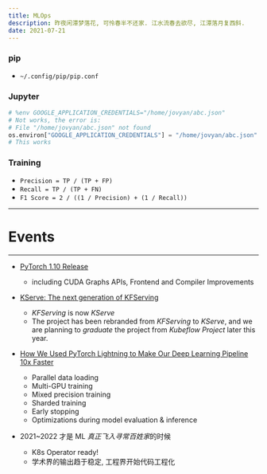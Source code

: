 ```yaml
---
title: MLOps
description: 昨夜闲潭梦落花, 可怜春半不还家. 江水流春去欲尽, 江潭落月复西斜.
date: 2021-07-21
---
```


### pip

* `~/.config/pip/pip.conf`

### Jupyter

```py
# %env GOOGLE_APPLICATION_CREDENTIALS="/home/jovyan/abc.json"
# Not works, the error is:
# File "/home/jovyan/abc.json" not found
os.environ["GOOGLE_APPLICATION_CREDENTIALS"] = "/home/jovyan/abc.json"
# This works
```

### Training

* `Precision = TP / (TP + FP)`
* `Recall = TP / (TP + FN)`
* `F1 Score = 2 / ((1 / Precision) + (1 / Recall))`

------------------

# Events

------------------

* [PyTorch 1.10 Release](https://pytorch.org/blog/pytorch-1.10-released/)
  - including CUDA Graphs APIs, Frontend
    and Compiler Improvements

* [KServe: The next generation of KFServing](https://blog.kubeflow.org/release/official/2021/09/27/kfserving-transition.html)
  - *KFServing* is now *KServe*
  - The project has been rebranded from
    *KFServing* to *KServe*, and we are planning
    to *graduate* the project from
    *Kubeflow Project* later this year.

* [How We Used PyTorch Lightning to Make Our Deep Learning Pipeline 10x Faster](https://devblog.pytorchlightning.ai/how-we-used-pytorch-lightning-to-make-our-deep-learning-pipeline-10x-faster-731bd7ad318a)
  - Parallel data loading
  - Multi-GPU training
  - Mixed precision training
  - Sharded training
  - Early stopping
  - Optimizations during model evaluation & inference

* 2021~2022 才是 ML *真正飞入寻常百姓家*的时候
  - K8s Operator ready!
  - 学术界的输出趋于稳定, 工程界开始代码工程化
